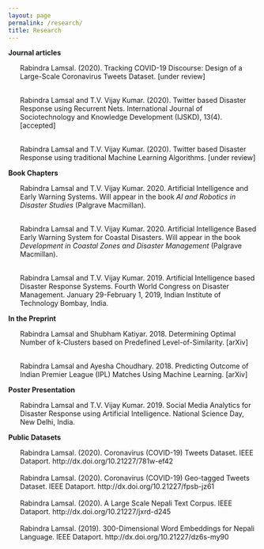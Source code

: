 ```yaml
---
layout: page
permalink: /research/
title: Research
---
```

<b>Journal articles</b>
<ul>

Rabindra Lamsal. (2020). Tracking COVID-19 Discourse: Design of a Large-Scale Coronavirus Tweets Dataset. [under review] <br><br>

Rabindra Lamsal and T.V. Vijay Kumar. (2020). Twitter based Disaster Response using Recurrent Nets. International Journal of Sociotechnology and Knowledge
Development (IJSKD), 13(4). [accepted]<br><br>

Rabindra Lamsal and T.V. Vijay Kumar. (2020). Twitter based Disaster Response using traditional Machine Learning Algorithms. [under review]

</ul>

<b>Book Chapters</b>

<ul>

Rabindra Lamsal and T.V. Vijay Kumar. 2020. Artificial Intelligence and Early Warning Systems. Will appear in the book <em>AI and Robotics in Disaster Studies</em>
(Palgrave Macmillan).<br><br>

Rabindra Lamsal and T.V. Vijay Kumar. 2020. Artificial Intelligence Based Early Warning System for Coastal Disasters. Will appear in the book <em>Development in
Coastal Zones and Disaster Management</em> (Palgrave Macmillan).<br><br>

Rabindra Lamsal and T.V. Vijay Kumar. 2019. Artificial Intelligence based Disaster Response Systems. Fourth World Congress on Disaster Management. January 29-February 1, 2019, Indian Institute of Technology Bombay, India.

</ul>

<b>In the Preprint</b>

<ul>

Rabindra Lamsal and Shubham Katiyar. 2018. Determining Optimal Number of k-Clusters based on Predefined Level-of-Similarity. [arXiv]<br><br>

Rabindra Lamsal and Ayesha Choudhary. 2018. Predicting Outcome of Indian Premier League (IPL) Matches Using Machine Learning. [arXiv]

</ul>

<b>Poster Presentation</b>
<ul>

Rabindra Lamsal and T.V. Vijay Kumar. 2019. Social Media Analytics for Disaster Response using Artificial Intelligence. National Science Day, New Delhi, India.

</ul>

<b>Public Datasets</b>

<ul>Rabindra Lamsal. (2020). Coronavirus (COVID-19) Tweets Dataset. IEEE Dataport. http://dx.doi.org/10.21227/781w-ef42<br><br>
Rabindra Lamsal. (2020). Coronavirus (COVID-19) Geo-tagged Tweets Dataset. IEEE Dataport. http://dx.doi.org/10.21227/fpsb-jz61<br><br>
Rabindra Lamsal. (2020). A Large Scale Nepali Text Corpus. IEEE Dataport. http://dx.doi.org/10.21227/jxrd-d245<br><br>
Rabindra Lamsal. (2019). 300-Dimensional Word Embeddings for Nepali Language. IEEE Dataport. http://dx.doi.org/10.21227/dz6s-my90</ul>
